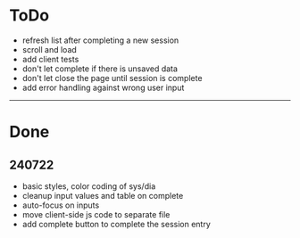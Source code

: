 # ToDo
- refresh list after completing a new session
- scroll and load
- add client tests
- don't let complete if there is unsaved data
- don't let close the page until session is complete
- add error handling against wrong user input

---
# Done
## 240722
- basic styles, color coding of sys/dia
- cleanup input values and table on complete
- auto-focus on inputs
- move client-side js code to separate file
- add complete button to complete the session entry
